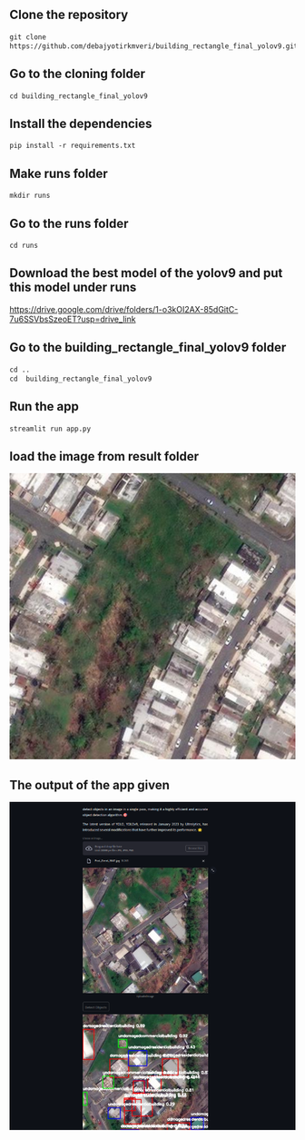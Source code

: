 ## Clone the repository
~~~
git clone https://github.com/debajyotirkmveri/building_rectangle_final_yolov9.git
~~~
## Go to the cloning folder
~~~
cd building_rectangle_final_yolov9
~~~
## Install the dependencies
~~~
pip install -r requirements.txt
~~~
## Make runs folder
~~~
mkdir runs
~~~
## Go to the runs folder
~~~
cd runs
~~~

## Download the best model of the yolov9 and put this model under runs
https://drive.google.com/drive/folders/1-o3kOI2AX-85dGitC-7u6SSVbsSzeoET?usp=drive_link
## Go to the building_rectangle_final_yolov9 folder
~~~
cd ..
cd  building_rectangle_final_yolov9
~~~
## Run the app
~~~
streamlit run app.py
~~~
## load the image from result folder
![image](https://github.com/debajyotirkmveri/building_rectangle_final/blob/main/building_obb/result_show/Post_Event_9845.jpg)

## The output of the app given 
![image](https://github.com/debajyotirkmveri/building_rectangle_final_yolov9/blob/main/Screenshot%20from%202024-05-14%2000-04-21.png)



